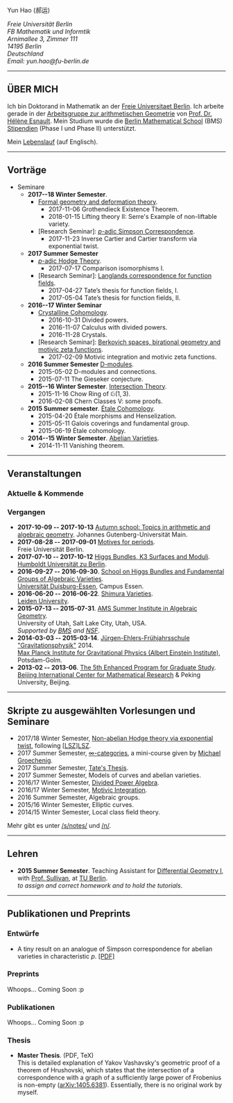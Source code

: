 <p>Yun Hao (郝运)</p>
<address style="white-space: nowrap;">
Freie Universität Berlin<br>
FB Mathematik und Informtik<br>
Arnimallee 3, Zimmer 111<br>
14195 Berlin<br>
Deutschland<br>
Email: yun.hao@fu-berlin.de
</address>

<!--<div class="medium-2 columns align-self-middle">
<img alt= "It's NOT me!" src="images/black.jpg" style="">\
</div>-->
<!--
Note the slash after the image tag.
It prevents the image to be enclosed in <p></p>. See Pandoc's documents.
-->

- - - - - - - - - -

## ÜBER MICH<span id="to-replace-2">

Ich </span>bin <span id="to-replace-1"></span>Doktorand in Mathematik an
der [Freie Universitaet Berlin][FUB]. Ich arbeite gerade in
der [Arbeitsgruppe zur arithmetischen Geometrie][AG] von
[Prof. Dr. Hélène Esnault][Esnault].
Mein Studium wurde die [Berlin Mathematical School][BMS] (BMS)
[Stipendien][scholarship] (Phase I und Phase II) unterstützt.
<!--https://forum.wordreference.com/threads/mein-studium-wird-durch-ein-stipendium-unterst%C3%BCtzt.1879029/-->

<!--Here is my [CV](#). To know more, see [about](#).-->

Mein [Lebenslauf][CV] (auf Englisch).


<!--
<style>
/*
PDFObject appends the classname "pdfobject-container" to the target element.
This enables you to style the element differently depending on whether the embed was successful.
In this example, a successful embed will result in a large box.
A failed embed will not have dimensions specified, so you don't see an oddly large empty box.
*/

.pdfobject-container {
	width: 100%;
	height: 600px;
	margin: 2em 0;
}

.pdfobject { border: solid 1px #666; }
#results { padding: 1rem; }
.hidden { display: none; }
.success { color: #4F8A10; background-color: #DFF2BF; }
.fail { color: #D8000C; background-color: #FFBABA; }
</style>


<div class="large reveal" id="exampleModal1" data-reveal>
<button class="close-button" data-close aria-label="Close modal" type="button">
<span aria-hidden="true">&times;</span>
</button>
<div id="results" class="hidden"></div>
<div id="pdf"></div>
</div>

<p><span class="embed-link" data-open="exampleModal1">Click me for a modal</span></p>

<script>
document.querySelector(".embed-link").addEventListener("click", function (e){
e.preventDefault();
this.setAttribute("class", "hidden");
var options = {
	pdfOpenParams: {
		navpanes: 0,
		toolbar: 0,
		statusbar: 0,
		pagemode: "none",
		view: "FitV"
	},
    forcePDFJS: true,
	PDFJS_URL: "/vendor/pdfjs/web/viewer.html"
};

var myPDF = PDFObject.embed("/files/CV-20171116.pdf", "#pdf", options);
var el = document.querySelector("#results");
el.setAttribute("class", (myPDF) ? "success" : "fail");
el.innerHTML = (myPDF) ? "PDFObject successfully added an &lt;embed> element to the page!" : "Uh-oh, the embed didn't work.";
});
</script>
-->


- - - - - - - - - -

## Vorträge
* Seminare
    - **2017--18 Winter Semester**.
	    + [Formal geometry and deformation theory][formalanddefomation].
		    * 2017-11-06    Grothendieck Existence Theorem.
            * 2018-01-15    Lifting theory II: Serre's Example of non-liftable variety.
	    + [Research Seminar]: [$p$-adic Simpson Correspondence][padicsimpson].
            * 2017-11-23    Inverse Cartier and Cartier transform via exponential twist.
    - **2017 Summer Semester**
        + [$p$-adic Hodge Theory][padichodge].
            * 2017-07-17    Comparison isomorphisms I.
        + [Research Seminar]: [Langlands correspondence for function fields][geomlanglands].
            * 2017-04-27    Tate’s thesis for function fields, I.
            * 2017-05-04    Tate’s thesis for function fields, II.
    - **2016--17 Winter Seminar** 
        + [Crystalline Cohomology][Crystalline].
            * 2016-10-31    Divided powers.
            * 2016-11-07    Calculus with divided powers.
            * 2016-11-28    Crystals.
        + [Research Seminar]: [Berkovich spaces, birational geometry and motivic zeta functions][Berkovich].
            * 2017-02-09    Motivic integration and motivic zeta functions.
    - **2016 Summer Semester** [D-modules][dmod].
        + 2015-05-02    D-modules and connections.
        + 2015-07-11    The Gieseker conjecture.
    - **2015--16 Winter Semester**. [Intersection Theory][intersection].
        + 2015-11-16    Chow Ring of $\mathbb{G}(1,3)$.
        + 2016-02-08    Chern Classes V: some proofs.
    - **2015 Summer semester**. [Étale Cohomology][etale].
        + 2015-04-20    Étale morphisms and Henselization.
        + 2015-05-11    Galois coverings and fundamental group.
        + 2015-06-19    Étale cohomology.
    - **2014--15 Winter Semester**. [Abelian Varieties][abv].
        + 2014-11-11    Vanishing theorem.

- - - - - - - - - -

## Veranstaltungen

### Aktuelle \& Kommende

### Vergangen
* **2017-10-09 -- 2017-10-13** [Autumn school: Topics in arithmetic and algebraic geometry][Mainz].
  Johannes Gutenberg-Universität Main.
* **2017-08-28 -- 2017-09-01** [Motives for periods][periods].\
  Freie Universität Berlin.
* **2017-07-10 -- 2017-10-12** [Higgs Bundles, K3 Surfaces and Moduli][higssk3moduli].\
  [Humboldt Universität zu Berlin][HUB].
* **2016-09-27 -- 2016-09-30**. [School on Higgs Bundles and Fundamental Groups of Algebraic Varieties][Higgs].\
  [Universität Duisburg-Essen][UniDuisburgEssen], Campus Essen.
* **2016-06-20 -- 2016-06-22**. [Shimura Varieties][leidenshimura].\
  [Leiden University][leidenu].
* **2015-07-13 -- 2015-07-31**. [AMS Summer Institute in Algebraic Geometry][Utah].\
  University of Utah, Salt Lake City, Utah, USA.\
  *Supported by [BMS][BMS] and [NSF]*.
* **2014-03-03 -- 2015-03-14**. [Jürgen-Ehlers-Frühjahrsschule "Gravitationsphysik"][GR] 2014.\
  [Max Planck Institute for Gravitational Physics (Albert Einstein Institute)][AEI], Potsdam-Golm.
* **2013-02 -- 2013-06**. [The 5th Enhanced Program for Graduate Study][BICMREPGS].\
  [Beijing International Center for Mathematical Research][BICMR] & Peking University, Beijing.

- - - - - - - - - -

## Skripte zu ausgewählten Vorlesungen und Seminare

* 2017/18 Winter Semester,
  [Non-abelian Hodge theory via exponential twist][notes-LSZ],
  following [[LSZ]][LSZ].
* 2017 Summer Semester, [$\infty$-categories][notes-infcat],
  a mini-course given by [Michael Groechenig][Michael].
* 2017 Summer Semester, [Tate's Thesis][notes-TatesThesis].
* 2017 Summer Semester, Models of curves and abelian varieties.
* 2016/17 Winter Semester, [Divided Power Algebra][notes-pd].
* 2016/17 Winter Semester, [Motivic Integration][notes-motivicint].
* 2016 Summer Semester, Algebraic groups.
* 2015/16 Winter Semester, Elliptic curves.
* 2014/15 Winter Semester, Local class field theory.

Mehr gibt es unter [/s/notes/](/s/notes/) und [/n/](/n/).

- - - - - - - - - -


## Lehren

* **2015 Summer Semester**. Teaching Assistant for [Differential Geometry I][DG], with [Prof. Sullivan][Sullivan], at [TU Berlin][TUB].\
    *to assign and correct homework and to hold the tutorials*.

- - - - - - - - - - -

## Publikationen und Preprints

### Entwürfe

* A tiny result on an analogue of Simpson correspondence for abelian varieties
 in characteristic $p$. [[PDF]](/files/17SS-Simpson-Correspondence-AV-char-p.pdf)

### Preprints
Whoops... Coming Soon :p

### Publikationen
Whoops... Coming Soon :p

### Thesis

* **Master Thesis**. (PDF, TeX)\
This is detailed explanation of Yakov Vashavsky's geometric proof of
a theorem of Hrushovski, which states that the intersection of
a correspondence with a graph of a sufficiently large power of
Frobenius is non-empty ([arXiv:1405.6381][Vashavsky]).
Essentially, there is no original work by myself.



<!-- PEOPLE -->
[Esnault]://www.mi.fu-berlin.de/users/esnault/
[Maryna]: //www.math.hu-berlin.de/~viazovsm/index.html
[Michael]: //page.mi.fu-berlin.de/groemich/
[Sullivan]: http://page.math.tu-berlin.de/~sullivan/

<!-- INSTITUTE -->
[AEI]: //www.aei.mpg.de/
[BMS]: //www.math-berlin.de
[BICMR]: http://www.bicmr.org/
[FUB]://www.fu-berlin.de/
[HUB]: //www.hu-berlin.de/
[leidenu]://www.universiteitleiden.nl/
[NSF]: //www.nsf.gov/
[TUB]: //www.tu-berlin.de/
[UniDuisburgEssen]: //www.uni-due.de/

[AG]: //www.mi.fu-berlin.de/en/math/groups/arithmetic_geometry/index.html


<!-- Baby seminars -->
[abv]: //www.mi.fu-berlin.de/users/elenalavanda/ab_var2.html
[dmod]://pub.math.leidenuniv.nl/~zomervruchtw/2016-dmod/
[formalanddefomation]: //www.mi.fu-berlin.de/users/castillejo/formal-schemes
[Crystalline]: //page.mi.fu-berlin.de/katsief/crys.html
[etale]://www.mi.fu-berlin.de/users/elenalavanda/etcohm.html
[intersection]: /seminars/15WS-Intersection-Theory/
[padichodge]: //www.mi.fu-berlin.de/users/tanyasrivas/p-adichodgetheory.html

<!-- Research seminars -->
[Berkovich]://www.mi.fu-berlin.de/en/math/groups/arithmetic_geometry/research_seminar/berkovich_wise1617.html
[geomlanglands]: //www.mi.fu-berlin.de/en/math/groups/arithmetic_geometry/research_seminar/langlands_sose17.html
[Liedtke]: //www.mi.fu-berlin.de/en/math/groups/arithmetic_geometry/research_seminar/k3_wise1516.html
[motivic]: //www.mi.fu-berlin.de/en/math/groups/arithmetic_geometry/research_seminar/motives_sose16.html
[de Jong-He-Starr]: //www.mi.fu-berlin.de/en/math/groups/arithmetic_geometry/research_seminar/sections_sose15.html
[padicsimpson]: //www.mi.fu-berlin.de/en/math/groups/arithmetic_geometry/research_seminar/simpson_wise1718.html

<!-- Courses -->
[DG]: http://www3.math.tu-berlin.de/geometrie/Lehre/SS15/DGI/
[deformation]: //www2.mathematik.hu-berlin.de/~kemenymi/teaching/deformation-theory.html
[TF]: //www.math.hu-berlin.de/~viazovsm/teachingSS15_theta.html
[smatrix]: //www2.mathematik.hu-berlin.de/~kreimer/teaching/introQFTOut/
[modulispacesandgit]: //userpage.fu-berlin.de/hoskins/moduli_and_GIT.html
[alggrp]: //www.math.fu-berlin.de/users/lei/algebraische%20Gruppen.html
[ellipticcurves]://www.mi.fu-berlin.de/users/ruelling/EC.html

<!-- CONFERENCES -->
[BICMREPGS]: http://www.bicmr.org/content/page/25.html
[GR]: http://ferienkurs.aei.mpg.de/
[higssk3moduli]://www2.mathematik.hu-berlin.de/~alggeo-webadmin/events/HBKM/conference.php
[Higgs]: http://higgs2016.sfb45.de/
[leidenshimura]: //www.math.leidenuniv.nl/~wzomervr/2016-shimura/
[Mainz]: //www.agtz.mathematik.uni-mainz.de/arakelov-geometrie/junior-prof-dr-ariyan-javanpeykar/autumn-school-topics-in-arithmetic-and-algebraic-geometry/
[periods]: http://javier.fresan.perso.math.cnrs.fr/berlin.html
[utah]: //sites.google.com/site/2015summerinstitute/

<!-- ARTICLES -->
[Vashavsky]: //arxiv.org/abs/1405.6381
[LSZ]: //dx.doi.org/10.4310/MRL.2015.v22.n3.a12


<!-- NOTES -->
[notes-LSZ]: /files/17WS-FS-LanShengZuo.pdf
[notes-infcat]: /files/17SS-Infinity-Categories.pdf
[notes-TatesThesis]: /files/17SS-FS-Tates-Thesis.pdf
[notes-pd]: /files/16WS-Divided-Power-Crystal.pdf
[notes-motivicint]: /files/16WS-FS-Motivic-Integration.pdf

<!-- OTHERS -->
[CV]: /files/CV-20171116.pdf
[masterthesis]: /files/master-thesis.pdf
[masterthesissrc]: //raw.githubusercontent.com/haoyun/master-thesis/master/main.tex
[scholarship]: //www.math-berlin.de/students/financing-your-phd
